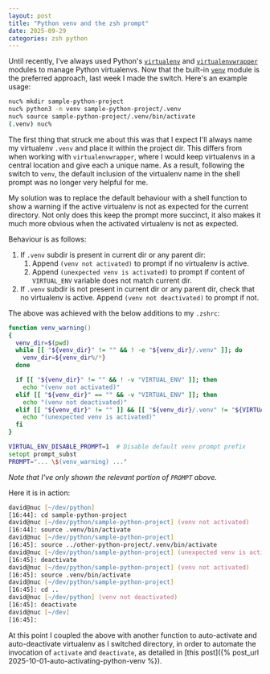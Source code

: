 ```yaml
---
layout: post
title: "Python venv and the zsh prompt"
date: 2025-09-29 
categories: zsh python
---
```

Until recently, I've always used Python's [`virtualenv`](https://pypi.org/project/virtualenv/) and [`virtualenvwrapper`](https://pypi.org/project/virtualenvwrapper/) modules to manage Python virtualenvs.
Now that the built-in [`venv`](https://docs.python.org/3/library/venv.html) module is the preferred approach, last week I made the switch.
Here's an example usage:
```zsh
nuc% mkdir sample-python-project
nuc% python3 -m venv sample-python-project/.venv
nuc% source sample-python-project/.venv/bin/activate
(.venv) nuc%
```

The first thing that struck me about this was that I expect I'll always name my virtualenv `.venv` and place it within the project dir.
This differs from when working with `virtualenvwrapper`, where I would keep virtualenvs in a central location and give each a unique name.
As a result, following the switch to `venv`, the default inclusion of the virtualenv name in the shell prompt was no longer very helpful for me.

My solution was to replace the default behaviour with a shell function to show a warning if the active virtualenv is not as expected for the current directory.
Not only does this keep the prompt more succinct, it also makes it much more obvious when the activated virtualenv is not as expected.  

Behaviour is as follows:
1. If `.venv` subdir is present in current dir or any parent dir:
    1. Append `(venv not activated)` to prompt if no virtualenv is active.
    1. Append `(unexpected venv is activated)` to prompt if content of `VIRTUAL_ENV` variable does not match current dir.
1. If `.venv` subdir is not present in current dir or any parent dir, check that no virtualenv is active.  Append `(venv not deactivated)` to prompt if not.

The above was achieved with the below additions to my `.zshrc`:

```zsh
function venv_warning()
{
  venv_dir=$(pwd)
  while [[ "${venv_dir}" != "" && ! -e "${venv_dir}/.venv" ]]; do
    venv_dir=${venv_dir%/*}
  done

  if [[ "${venv_dir}" != "" && ! -v "VIRTUAL_ENV" ]]; then
    echo "(venv not activated)"
  elif [[ "${venv_dir}" == "" && -v "VIRTUAL_ENV" ]]; then
    echo "(venv not deactivated)"
  elif [[ "${venv_dir}" != "" ]] && [[ "${venv_dir}/.venv" != "${VIRTUAL_ENV}" ]]; then
    echo "(unexpected venv is activated)"
  fi
}

VIRTUAL_ENV_DISABLE_PROMPT=1  # Disable default venv prompt prefix
setopt prompt_subst
PROMPT="... \$(venv_warning) ..."
```

*Note that I've only shown the relevant portion of `PROMPT` above.*

Here it is in action:
```zsh
david@nuc [~/dev/python]
[16:44]: cd sample-python-project
david@nuc [~/dev/python/sample-python-project] (venv not activated)
[16:44]: source .venv/bin/activate
david@nuc [~/dev/python/sample-python-project]
[16:45]: source ../other-python-project/.venv/bin/activate
david@nuc [~/dev/python/sample-python-project] (unexpected venv is activated)
[16:45]: deactivate
david@nuc [~/dev/python/sample-python-project] (venv not activated)
[16:45]: source .venv/bin/activate
david@nuc [~/dev/python/sample-python-project]
[16:45]: cd ..
david@nuc [~/dev/python] (venv not deactivated)
[16:45]: deactivate
david@nuc [~/dev]
[16:45]:
```

At this point I coupled the above with another function to auto-activate and auto-deactivate virtualenv as I switched directory, in order to automate the invocation of `activate` and `deactivate`, as detailed in [this post]({% post_url 2025-10-01-auto-activating-python-venv %}).

